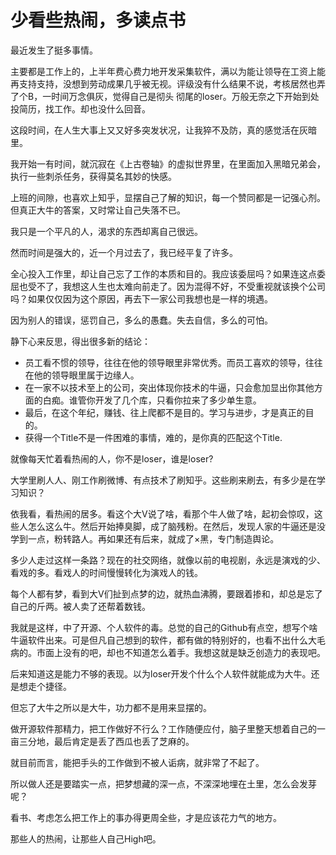 少看些热闹，多读点书
========

最近发生了挺多事情。

主要都是工作上的，上半年费心费力地开发采集软件，满以为能让领导在工资上能再支持支持，没想到劳动成果几乎被无视。评级没有什么结果不说，考核居然也弄了个B，一时间万念俱灰，觉得自己是彻头
彻尾的loser。万般无奈之下开始到处投简历，找工作。却也没什么回音。

这段时间，在人生大事上又又好多突发状况，让我猝不及防，真的感觉活在灰暗里。

我开始一有时间，就沉寂在《上古卷轴》的虚拟世界里，在里面加入黑暗兄弟会，执行一些刺杀任务，获得莫名其妙的快感。

上班的间隙，也喜欢上知乎，显摆自己了解的知识，每一个赞同都是一记强心剂。但真正大牛的答案，又时常让自己失落不已。

我只是一个平凡的人，渴求的东西却离自己很远。

然而时间是强大的，近一个月过去了，我已经平复了许多。

全心投入工作里，却让自己忘了工作的本质和目的。我应该委屈吗？如果连这点委屈也受不了，我想这人生也太难向前走了。因为混得不好，不受重视就该换个公司吗？如果仅仅因为这个原因，再去下一家公司我想也是一样的境遇。

因为别人的错误，惩罚自己，多么的愚蠢。失去自信，多么的可怕。

静下心来反思，得出很多新的结论：
- 员工看不惯的领导，往往在他的领导眼里非常优秀。而员工喜欢的领导，往往在他的领导眼里属于边缘人。
- 在一家不以技术至上的公司，突出体现你技术的牛逼，只会愈加显出你其他方面的白痴。谁管你开发了几个库，只看你拉来了多少单生意。
- 最后，在这个年纪，赚钱、往上爬都不是目的。学习与进步，才是真正的目的。
- 获得一个Title不是一件困难的事情，难的，是你真的匹配这个Title.

就像每天忙着看热闹的人，你不是loser，谁是loser?

大学里刷人人、刚工作刷微博、有点技术了刷知乎。这些刷来刷去，有多少是在学习知识？

依我看，看热闹的居多。看这个大V说了啥，看那个牛人做了啥，起初会惊叹，这些人怎么这么牛。然后开始捧臭脚，成了脑残粉。在然后，发现人家的牛逼还是没学到一点，粉转路人。再如果还有后来，就成了×黑，专门制造舆论。

多少人走过这样一条路？现在的社交网络，就像以前的电视剧，永远是演戏的少、看戏的多。看戏人的时间慢慢转化为演戏人的钱。

每个人都有梦，看到大V们扯到点梦的边，就热血沸腾，要跟着掺和，却总是忘了自己的斤两。被人卖了还帮着数钱。

我就是这样，中了开源、个人软件的毒。总觉的自己的Github有点空，想写个啥牛逼软件出来。可是但凡自己想到的软件，都有做的特别好的，也看不出什么大毛病的。市面上没有的吧，却也不知道怎么着手。我想这就是缺乏创造力的表现吧。

后来知道这是能力不够的表现。以为loser开发个什么个人软件就能成为大牛。还是想走个捷径。

但忘了大牛之所以是大牛，功力都不是用来显摆的。

做开源软件那精力，把工作做好不行么？工作随便应付，脑子里整天想着自己的一亩三分地，最后肯定是丢了西瓜也丢了芝麻的。

就目前而言，能把手头的工作做到不被人诟病，就非常了不起了。

所以做人还是要踏实一点，把梦想藏的深一点，不深深地埋在土里，怎么会发芽呢？

看书、考虑怎么把工作上的事办得更周全些，才是应该花力气的地方。

那些人的热闹，让那些人自己High吧。
